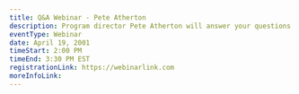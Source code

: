```yaml
---
title: Q&A Webinar - Pete Atherton
description: Program director Pete Atherton will answer your questions about America's Seed Fund and what you need to apply for the upcoming deadline.
eventType: Webinar
date: April 19, 2001
timeStart: 2:00 PM
timeEnd: 3:30 PM EST
registrationLink: https://webinarlink.com
moreInfoLink:
---
```

